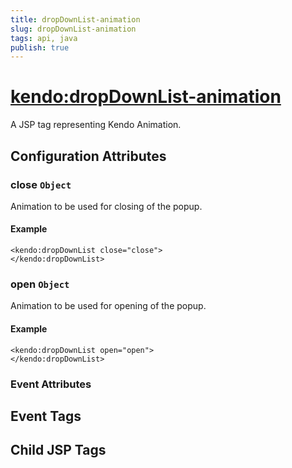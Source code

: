 ```yaml
---
title: dropDownList-animation
slug: dropDownList-animation
tags: api, java
publish: true
---
```


# <kendo:dropDownList-animation>
A JSP tag representing Kendo Animation.

## Configuration Attributes


### close `Object`

Animation to be used for closing of the popup.

#### Example
    <kendo:dropDownList close="close">
    </kendo:dropDownList>



### open `Object`

Animation to be used for opening of the popup.

#### Example
    <kendo:dropDownList open="open">
    </kendo:dropDownList>



### Event Attributes

## Event Tags


## Child JSP Tags

